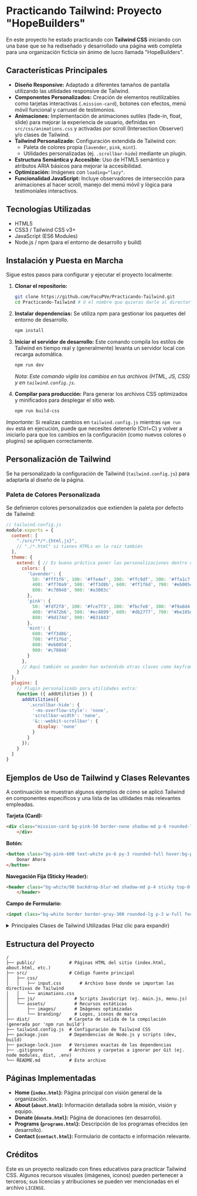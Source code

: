 # Practicando Tailwind: Proyecto "HopeBuilders"

En este proyecto he estado practicando con **Tailwind CSS** iniciando con una base que se ha rediseñado y desarrollado una página web completa para una organización ficticia sin ánimo de lucro llamada "HopeBuilders".

## Características Principales

* **Diseño Responsive:** Adaptado a diferentes tamaños de pantalla utilizando las utilidades responsive de Tailwind.
* **Componentes Personalizados:** Creación de elementos reutilizables como tarjetas interactivas (`.mission-card`), botones con efectos, menú móvil funcional y carrusel de testimonios.
* **Animaciones:** Implementación de animaciones sutiles (fade-in, float, slide) para mejorar la experiencia de usuario, definidas en `src/css/animations.css` y activadas por scroll (Intersection Observer) y/o clases de Tailwind.
* **Tailwind Personalizado:** Configuración extendida de Tailwind con:
    * Paleta de colores propia (`lavender`, `pink`, `mint`).
    * Utilidades personalizadas (ej. `.scrollbar-hide`) mediante un plugin.
* **Estructura Semántica y Accesible:** Uso de HTML5 semántico y atributos ARIA básicos para mejorar la accesibilidad.
* **Optimización:** Imágenes con `loading="lazy"`.
* **Funcionalidad JavaScript:** Incluye observadores de intersección para animaciones al hacer scroll, manejo del menú móvil y lógica para testimoniales interactivos.

## Tecnologías Utilizadas

* HTML5
* CSS3 / Tailwind CSS v3+
* JavaScript (ES6 Modules)
* Node.js / npm (para el entorno de desarrollo y build)

## Instalación y Puesta en Marcha

Sigue estos pasos para configurar y ejecutar el proyecto localmente:

1.  **Clonar el repositorio:**
    ```bash
    git clone https://github.com/FacuPVe/Practicando-Tailwind.git
    cd Practicando-Tailwind # O el nombre que quieras darle al directorio
    ```

2.  **Instalar dependencias:**
    Se utiliza npm para gestionar los paquetes del entorno de desarrollo.
    ```bash
    npm install
    ```

3.  **Iniciar el servidor de desarrollo:**
    Este comando compila los estilos de Tailwind en tiempo real y (generalmente) levanta un servidor local con recarga automática.
    ```bash
    npm run dev
    ```
    *Nota: Este comando vigila los cambios en tus archivos (HTML, JS, CSS) y en `tailwind.config.js`.*

4.  **Compilar para producción:**
    Para generar los archivos CSS optimizados y minificados para desplegar el sitio web.
    ```bash
    npm run build-css
    ```

*Importante:* Si realizas cambios en `tailwind.config.js` mientras `npm run dev` está en ejecución, puede que necesites detenerlo (Ctrl+C) y volver a iniciarlo para que los cambios en la configuración (como nuevos colores o plugins) se apliquen correctamente.

## Personalización de Tailwind

Se ha personalizado la configuración de Tailwind (`tailwind.config.js`) para adaptarla al diseño de la página.

### Paleta de Colores Personalizada

Se definieron colores personalizados que extienden la paleta por defecto de Tailwind:

```javascript
// tailwind.config.js
module.exports = {
  content: [
    "./src/**/*.{html,js}",
    // "./*.html" si tienes HTMLs en la raíz también
  ],
  theme: {
    extend: { // Es buena práctica poner las personalizaciones dentro de extend
      colors: {
        'lavender': {
          50: '#fff1f6', 100: '#ffe4ef', 200: '#ffc9df', 300: '#ffa1c7',
          400: '#ff70a9', 500: '#ff3d8b', 600: '#ff1f6d', 700: '#eb0054',
          800: '#c70048', 900: '#a3003c'
        },
        'pink': {
          50: '#fdf2f8', 100: '#fce7f3', 200: '#fbcfe8', 300: '#f9a8d4',
          400: '#f472b6', 500: '#ec4899', 600: '#db2777', 700: '#be185d',
          800: '#9d174d', 900: '#831843'
        },
        'mint': {
          600: '#ff3d8b',
          700: '#ff1f6d',
          800: '#eb0054',
          900: '#c70048'
        }
      },
      // Aquí también se pueden han extendido otras claves como keyframes, animation, etc.
    }
  },
  plugins: [
    // Plugin personalizado para utilidades extra:
    function ({ addUtilities }) {
      addUtilities({
        '.scrollbar-hide': {
          '-ms-overflow-style': 'none',
          'scrollbar-width': 'none',
          '&::-webkit-scrollbar': {
            display: 'none'
          }
        }
      });
    }
  ]
}
```

## Ejemplos de Uso de Tailwind y Clases Relevantes

A continuación se muestran algunos ejemplos de cómo se aplicó Tailwind en componentes específicos y una lista de las utilidades más relevantes empleadas.

**Tarjeta (Card):**
```html
<div class="mission-card bg-pink-50 border-none shadow-md p-6 rounded-lg transition-all duration-300 hover:shadow-xl hover:-translate-y-2">
    </div>
```

**Botón:**
```html
<button class="bg-pink-600 text-white px-6 py-3 rounded-full hover:bg-pink-700 transition transform hover:scale-105 duration-300">
    Donar Ahora
</button>
```

**Navegación Fija (Sticky Header):**
```html
<header class="bg-white/90 backdrop-blur-md shadow-md p-4 sticky top-0 z-50">
    </header>
```

**Campo de Formulario:**
```html
<input class="bg-white border border-gray-300 rounded-lg p-3 w-full focus:outline-none focus:ring-2 focus:ring-pink-500 focus:border-transparent" placeholder="Tu nombre">
```

<details>
<summary>Principales Clases de Tailwind Utilizadas (Haz clic para expandir)</summary>

| Estilo                 | Descripción                                                      | Razón de uso                                                        |
| :--------------------- | :--------------------------------------------------------------- | :------------------------------------------------------------------ |
| `min-h-screen`         | Altura mínima del 100% del viewport                              | Asegurar que el layout principal ocupe toda la pantalla verticalmente |
| `bg-pink-50`, `text-gray-800` | Colores de fondo y texto (personalizados y por defecto)        | Paleta de colores principal y legibilidad                           |
| `container mx-auto`    | Contenedor centrado con ancho máximo responsivo                  | Limitar el ancho del contenido en pantallas grandes para legibilidad |
| `px-4` / `py-2` / `p-6`  | Padding (espaciado interno)                                      | Espaciado interno consistente                                       |
| `grid` / `md:grid-cols-3`| Layout de cuadrícula (responsive)                                | Organizar contenido en columnas que se adaptan al tamaño         |
| `gap-8`                | Espacio entre elementos de grid/flex                             | Espaciado uniforme entre componentes                              |
| `flex justify-between items-center` | Layout flexible para alinear y distribuir elementos        | Alinear elementos (ej. logo y menú en el header)                  |
| `text-4xl` / `md:text-6xl` | Tamaños de fuente responsivos                                    | Jerarquía visual y adaptabilidad tipográfica                      |
| `font-bold`            | Negrita                                                          | Énfasis en títulos y texto importante                           |
| `bg-white/90`          | Fondo blanco con opacidad                                        | Efecto de transparencia (ej. en header fijo)                     |
| `backdrop-blur-md`     | Desenfoque del fondo detrás del elemento                         | Mejorar legibilidad sobre fondos complejos (ej. header fijo)    |
| `shadow-md` / `hover:shadow-xl` | Sombras para profundidad y efecto hover                      | Jerarquía visual e interactividad                                 |
| `rounded-lg`           | Bordes redondeados                                               | Estilo visual más suave                                             |
| `transition-all duration-300` | Transiciones suaves para cambios de estado                 | Mejorar la experiencia de usuario en interacciones              |
| `hover:-translate-y-2` | Mover elemento hacia arriba en hover                             | Feedback visual interactivo (ej. tarjetas)                      |
| `animate-*`            | Clases para animaciones personalizadas (ej. `animate-fade-in-up`)      | Añadir dinamismo a la carga de elementos                        |
| `sticky top-0 z-50`    | Posicionamiento fijo en la parte superior                        | Header de navegación siempre visible                              |
| `hidden` / `md:flex`   | Mostrar/ocultar elementos responsivamente                        | Implementar menú móvil vs menú de escritorio                    |
| `text-center` / `md:text-left` | Alineación de texto responsiva                               | Adaptar la presentación del texto al layout                     |
| `bg-gradient-to-br`    | Fondo con gradiente diagonal                                     | Efectos visuales atractivos para secciones                        |
| `space-x-6` / `space-y-4` | Espaciado entre hijos de un contenedor flex/grid               | Espaciado consistente entre items (horizontal o vertical)        |
| `scrollbar-hide`       | Utilidad personalizada para ocultar barras de scroll             | Mejorar estética en elementos con scroll interno                |
| `lavender-*`, `pink-*`, `mint-*` | Clases generadas por la paleta de colores personalizada | Uso consistente de la identidad visual de la marca            |
| `focus:ring-2 focus:ring-pink-500` | Estilos de foco para accesibilidad en formularios        | Indicar claramente qué elemento tiene el foco                   |

*Nota: Esta tabla resume algunas de las clases más utilizadas. El proyecto hace un uso extensivo de muchas otras utilidades de Tailwind para lograr el diseño final.*
</details>

## Estructura del Proyecto

```
/
├── public/             # Páginas HTML del sitio (index.html, about.html, etc.)
├── src/                # Código fuente principal
│   ├── css/
│   │   ├── input.css       # Archivo base donde se importan las directivas de Tailwind
│   │   └── animations.css  
│   ├── js/               # Scripts JavaScript (ej. main.js, menu.js)
│   └── assets/           # Recursos estáticos
│       ├── images/       # Imágenes optimizadas
│       └── branding/     # Logos, iconos de marca
├── dist/               # Carpeta de salida de la compilación (generada por 'npm run build')
├── tailwind.config.js  # Configuración de Tailwind CSS
├── package.json        # Dependencias de Node.js y scripts (dev, build)
├── package-lock.json   # Versiones exactas de las dependencias
├── .gitignore          # Archivos y carpetas a ignorar por Git (ej. node_modules, dist, .env)
└── README.md           # Este archivo
```

## Páginas Implementadas

* **Home (`index.html`):** Página principal con visión general de la organización.
* **About (`about.html`):** Información detallada sobre la misión, visión y equipo.
* **Donate (`donate.html`):** Página de donaciones (en desarrollo).
* **Programs (`programs.html`):** Descripción de los programas ofrecidos (en desarrollo).
* **Contact (`contact.html`):** Formulario de contacto e información relevante.

## Créditos

Este es un proyecto realizado con fines educativos para practicar Tailwind CSS. Algunos recursos visuales (imágenes, iconos) pueden pertenecer a terceros; sus licencias y atribuciones se pueden ver mencionadas en el archivo `LICENSE`.